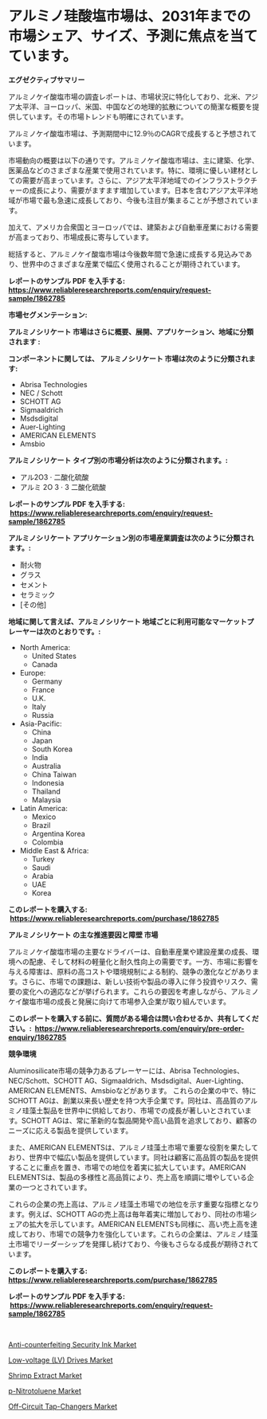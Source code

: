 <p><h1>アルミノ珪酸塩市場は、2031年までの市場シェア、サイズ、予測に焦点を当てています。</h1></p><p><strong>エグゼクティブサマリー</strong></p>
<p><p>アルミノケイ酸塩市場の調査レポートは、市場状況に特化しており、北米、アジア太平洋、ヨーロッパ、米国、中国などの地理的拡散についての簡潔な概要を提供しています。その市場トレンドも明確にされています。</p><p>アルミノケイ酸塩市場は、予測期間中に12.9％のCAGRで成長すると予想されています。</p><p>市場動向の概要は以下の通りです。アルミノケイ酸塩市場は、主に建築、化学、医薬品などのさまざまな産業で使用されています。特に、環境に優しい建材としての需要が高まっています。さらに、アジア太平洋地域でのインフラストラクチャーの成長により、需要がますます増加しています。日本を含むアジア太平洋地域が市場で最も急速に成長しており、今後も注目が集まることが予想されています。</p><p>加えて、アメリカ合衆国とヨーロッパでは、建築および自動車産業における需要が高まっており、市場成長に寄与しています。</p><p>総括すると、アルミノケイ酸塩市場は今後数年間で急速に成長する見込みであり、世界中のさまざまな産業で幅広く使用されることが期待されています。</p></p>
<p><strong>レポートのサンプル PDF を入手する: <a href="https://www.reliableresearchreports.com/enquiry/request-sample/1862785">https://www.reliableresearchreports.com/enquiry/request-sample/1862785</a></strong></p>
<p><strong>市場セグメンテーション:</strong></p>
<p><strong> アルミノシリケート 市場はさらに概要、展開、アプリケーション、地域に分類されます :</strong></p>
<p><strong>コンポーネントに関しては、 アルミノシリケート 市場は次のように分類されます: &nbsp;</strong></p>
<p><ul><li>Abrisa Technologies</li><li>NEC / Schott</li><li>SCHOTT AG</li><li>Sigmaaldrich</li><li>Msdsdigital</li><li>Auer-Lighting</li><li>AMERICAN ELEMENTS</li><li>Amsbio</li></ul></p>
<p><strong> アルミノシリケート タイプ別の市場分析は次のように分類されます。:</strong></p>
<p><ul><li>アル2O3 · 二酸化硫酸</li><li>アルミ 2O 3 · 3 二酸化硫酸</li></ul></p>
<p><strong>レポートのサンプル PDF を入手する: &nbsp;<a href="https://www.reliableresearchreports.com/enquiry/request-sample/1862785">https://www.reliableresearchreports.com/enquiry/request-sample/1862785</a></strong></p>
<p><strong> アルミノシリケート アプリケーション別の市場産業調査は次のように分類されます。:</strong></p>
<p><ul><li>耐火物</li><li>グラス</li><li>セメント</li><li>セラミック</li><li>[その他]</li></ul></p>
<p><strong>地域に関して言えば、アルミノシリケート 地域ごとに利用可能なマーケットプレーヤーは次のとおりです。:</strong></p>
<p><ul>
    <li>
        North America:
        <ul>
            <li>United States</li>
            <li>Canada</li>
        </ul>
    </li>
    <li>
        Europe:
        <ul>
            <li>Germany</li>
            <li>France</li>
            <li>U.K.</li>
            <li>Italy</li>
            <li>Russia</li>
        </ul>
    </li>
    <li>
        Asia-Pacific:
        <ul>
            <li>China</li>
            <li>Japan</li>
            <li>South Korea</li>
            <li>India</li>
            <li>Australia</li>
            <li>China Taiwan</li>
            <li>Indonesia</li>
            <li>Thailand</li>
            <li>Malaysia</li>
        </ul>
    </li>
    <li>
        Latin America:
        <ul>
            <li>Mexico</li>
            <li>Brazil</li>
            <li>Argentina Korea</li>
            <li>Colombia</li>
        </ul>
    </li>
    <li>
        Middle East & Africa:
        <ul>
            <li>Turkey</li>
            <li>Saudi</li>
            <li>Arabia</li>
            <li>UAE</li>
            <li>Korea</li>
        </ul>
    </li>
    </ul></p>
<p><strong>このレポートを購入する: &nbsp;<a href="https://www.reliableresearchreports.com/purchase/1862785">https://www.reliableresearchreports.com/purchase/1862785</a></strong></p>
<p><strong>アルミノシリケート の主な推進要因と障壁 市場</strong></p>
<p><p>アルミノケイ酸塩市場の主要なドライバーは、自動車産業や建設産業の成長、環境への配慮、そして材料の軽量化と耐久性向上の需要です。一方、市場に影響を与える障害は、原料の高コストや環境規制による制約、競争の激化などがあります。さらに、市場での課題は、新しい技術や製品の導入に伴う投資やリスク、需要の変化への適応などが挙げられます。これらの要因を考慮しながら、アルミノケイ酸塩市場の成長と発展に向けて市場参入企業が取り組んでいます。</p></p>
<p><strong>このレポートを購入する前に、質問がある場合は問い合わせるか、共有してください。:&nbsp; <a href="https://www.reliableresearchreports.com/enquiry/pre-order-enquiry/1862785">https://www.reliableresearchreports.com/enquiry/pre-order-enquiry/1862785</a></strong></p>
<p><strong>競争環境</strong></p>
<p><p>Aluminosilicate市場の競争力あるプレーヤーには、Abrisa Technologies、NEC/Schott、SCHOTT AG、Sigmaaldrich、Msdsdigital、Auer-Lighting、AMERICAN ELEMENTS、Amsbioなどがあります。 これらの企業の中で、特にSCHOTT AGは、創業以来長い歴史を持つ大手企業です。同社は、高品質のアルミノ珪藻土製品を世界中に供給しており、市場での成長が著しいとされています。SCHOTT AGは、常に革新的な製品開発や高い品質を追求しており、顧客のニーズに応える製品を提供しています。</p><p>また、AMERICAN ELEMENTSは、アルミノ珪藻土市場で重要な役割を果たしており、世界中で幅広い製品を提供しています。同社は顧客に高品質の製品を提供することに重点を置き、市場での地位を着実に拡大しています。AMERICAN ELEMENTSは、製品の多様性と高品質により、売上高を順調に増やしている企業の一つとされています。</p><p>これらの企業の売上高は、アルミノ珪藻土市場での地位を示す重要な指標となります。例えば、SCHOTT AGの売上高は毎年着実に増加しており、同社の市場シェアの拡大を示しています。AMERICAN ELEMENTSも同様に、高い売上高を達成しており、市場での競争力を強化しています。これらの企業は、アルミノ珪藻土市場でリーダーシップを発揮し続けており、今後もさらなる成長が期待されています。</p></p>
<p><strong>このレポートを購入する: &nbsp; <a href="https://www.reliableresearchreports.com/purchase/1862785">https://www.reliableresearchreports.com/purchase/1862785</a></strong></p>
<p><strong>レポートのサンプル PDF を入手する: &nbsp;<a href="https://www.reliableresearchreports.com/enquiry/request-sample/1862785">https://www.reliableresearchreports.com/enquiry/request-sample/1862785</a></strong><strong></strong></p>
<p>&nbsp;</p>
<p><p><a href="https://issuu.com/reportprime-2/docs/anti-counterfeiting-security-ink-market-size-2030.">Anti-counterfeiting Security Ink Market</a></p><p><a href="https://fearless-okapi-6c8.notion.site/Low-voltage-LV-Drives-Market-Insights-Market-Players-and-Forecast-Till-2031-54247ca056dd4310af3185d6c8686723">Low-voltage (LV) Drives Market</a></p><p><a href="https://view.publitas.com/reportprime-1/shrimp-extract-market-research-report-reveals-the-latest-trends-and-opportunities-of-this-market-for-period-from-2024-2031/">Shrimp Extract Market</a></p><p><a href="https://scarlet-rocket-c63.notion.site/Insights-into-p-Nitrotoluene-Market-Size-Analysing-Market-Share-Trends-and-Growth-from-2024-to-20-5f055358d65a411c8097992e6aa8ec22">p-Nitrotoluene Market</a></p><p><a href="https://view.publitas.com/reportprime-1/off-circuit-tap-changers-market-with-the-goal-of-estimating-the-market-size-and-future-growth-potential-of-various-market-segments-based-on-component-applications-end-user-and-region/">Off-Circuit Tap-Changers Market</a></p></p>